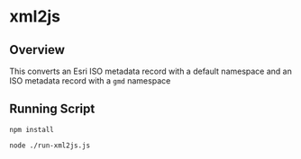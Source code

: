# xml2js

## Overview
This converts an Esri ISO metadata record with a default namespace and an ISO metadata record with a `gmd` namespace

## Running Script
`npm install`

`node ./run-xml2js.js`